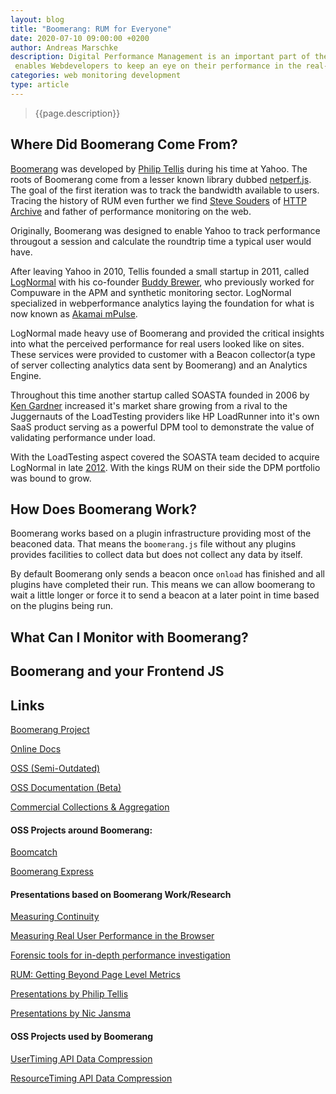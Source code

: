 ```yaml
---
layout: blog
title: "Boomerang: RUM for Everyone"
date: 2020-07-10 09:00:00 +0200
author: Andreas Marschke
description: Digital Performance Management is an important part of the modern web. Boomerang
 enables Webdevelopers to keep an eye on their performance in the real-world.
categories: web monitoring development
type: article
---
```


> {{page.description}}

## Where Did Boomerang Come From?

[Boomerang](https://github.com/soasta/boomerang) was developed by
[Philip Tellis](https://github.com/bluesmoon) during his time at Yahoo. The roots
of Boomerang come from a lesser known library dubbed
[netperf.js](https://github.com/bluesmoon/netperf-js). The goal of the first
iteration was to track the bandwidth available to users. Tracing the history of
RUM even further we find [Steve Souders](https://github.com/stevesouders) of
[HTTP Archive](http://httparchive.org) and father of performance monitoring
on the web.

Originally, Boomerang was designed to enable Yahoo to track performance througout a session
and calculate the roundtrip time a typical user would have.

After leaving Yahoo in 2010, Tellis founded a small startup in 2011, called
[LogNormal](www.lognormal.com) with his co-founder [Buddy Brewer](https://twitter.com/bbrewer),
who previously worked for Compuware in the APM and synthetic monitoring sector.
LogNormal specialized in webperformance analytics laying the foundation for what is now known as
[Akamai mPulse](https://www.akamai.com/us/en/products/web-performance/mpulse.jsp).

LogNormal made heavy use of Boomerang and provided the critical insights into
what the perceived performance for real users looked like on sites. These services were
provided to customer  with a Beacon collector(a type of server collecting
analytics data sent by Boomerang) and an Analytics Engine.

Throughout this time another startup called SOASTA founded in 2006 by
[Ken Gardner](https://twitter.com/kennethcgardner) increased it's market share growing from a
rival to the Juggernauts of the LoadTesting providers like HP LoadRunner into it's own SaaS product
serving as a powerful DPM tool to demonstrate the value of validating performance under load.

With the LoadTesting aspect covered the SOASTA team decided to acquire LogNormal in late
[2012](www.lognormal.com/blog/2012/10/01/lognormal-acquired-by-soasta/). With the kings RUM on
their side the DPM portfolio was bound to grow.

## How Does Boomerang Work?

Boomerang works based on a plugin infrastructure providing most of the beaconed data. That
means the `boomerang.js` file without any plugins provides facilities to collect data but does
not collect any data by itself.

By default Boomerang only sends a beacon once `onload` has finished and all plugins have completed their run.
This means we can allow boomerang to wait a little longer or force it to send a beacon at a later point in time based
on the plugins being run.



## What Can I Monitor with Boomerang?

## Boomerang and your Frontend JS



## Links

[Boomerang Project](http://github.com/soasta/boomerang)

[Online Docs](http://docs.soasta.com/boomerang/)

[OSS (Semi-Outdated)](https://soasta.github.io/boomerang/doc/)

[OSS Documentation (Beta)](http://dev.nicj.net/boomerang-doc/index.html)

[Commercial Collections & Aggregation](https://www.akamai.com/us/en/products/web-performance/mpulse.jsp)

#### OSS Projects around Boomerang:

[Boomcatch](https://github.com/springernature/boomcatch)

[Boomerang Express](https://github.com/andreas-marschke/boomerang-express)

#### Presentations based on Boomerang Work/Research

[Measuring Continuity](http://nicj.net/measuring-continuity/)

[Measuring Real User Performance in the Browser](http://nicj.net/measuring-real-user-performance-in-the-browser/)

[Forensic tools for in-depth performance investigation](https://conferences.oreilly.com/velocity/devops-web-performance-ny-2015/public/schedule/detail/44207)

[RUM: Getting Beyond Page Level Metrics](https://conferences.oreilly.com/velocity/velocity2014/public/schedule/detail/35302)

[Presentations by Philip Tellis](https://slideshare.net/bluesmoon/presentations)

[Presentations by Nic Jansma](https://slideshare.net/nicjansma/presentations)

#### OSS Projects used by Boomerang

[UserTiming API Data Compression](https://github.com/nicjansma/usertiming-compression.js)

[ResourceTiming API Data Compression](https://github.com/nicjansma/resourcetiming-compression.js)

